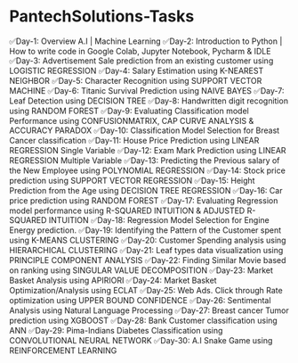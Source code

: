 # PantechSolutions-Tasks
✅Day-1: Overview A.I | Machine Learning
✅Day-2: Introduction to Python | How to write code in Google Colab, Jupyter Notebook, Pycharm & IDLE
✅Day-3: Advertisement Sale prediction from an existing customer using LOGISTIC REGRESSION
✅Day-4: Salary Estimation using K-NEAREST NEIGHBOR
✅Day-5: Character Recognition using SUPPORT VECTOR MACHINE
✅Day-6: Titanic Survival Prediction using NAIVE BAYES
✅Day-7: Leaf Detection using DECISION TREE
✅Day-8: Handwritten digit recognition using RANDOM FOREST
✅Day-9: Evaluating Classification model Performance using CONFUSIONMATRIX, CAP CURVE ANALYSIS & ACCURACY PARADOX
✅Day-10: Classification Model Selection for Breast Cancer classification
✅Day-11: House Price Prediction using LINEAR REGRESSION Single Variable
✅Day-12: Exam Mark Prediction using LINEAR REGRESSION Multiple Variable
✅Day-13: Predicting the Previous salary of the New Employee using
POLYNOMIAL REGRESSION
✅Day-14: Stock price prediction using SUPPORT VECTOR REGRESSION
✅Day-15: Height Prediction from the Age using DECISION TREE REGRESSION
✅Day-16: Car price prediction using RANDOM FOREST
✅Day-17: Evaluating Regression model performance using R-SQUARED INTUITION & ADJUSTED R-SQUARED INTUITION
✅Day-18: Regression Model Selection for Engine Energy prediction.
✅Day-19: Identifying the Pattern of the Customer spent using K-MEANS CLUSTERING
✅Day-20: Customer Spending analysis using HIERARCHICAL CLUSTERING
✅Day-21: Leaf types data visualization using PRINCIPLE COMPONENT ANALYSIS
✅Day-22: Finding Similar Movie based on ranking using SINGULAR VALUE DECOMPOSITION
✅Day-23: Market Basket Analysis using APIRIORI
✅Day-24: Market Basket Optimization/Analysis using ECLAT
✅Day-25: Web Ads. Click through Rate optimization using UPPER BOUND CONFIDENCE
✅Day-26: Sentimental Analysis using Natural Language Processing
✅Day-27: Breast cancer Tumor prediction using XGBOOST
✅Day-28: Bank Customer classification using ANN
✅Day-29: Pima-Indians Diabetes Classification using CONVOLUTIONAL NEURAL NETWORK
✅Day-30: A.I Snake Game using REINFORCEMENT LEARNING
